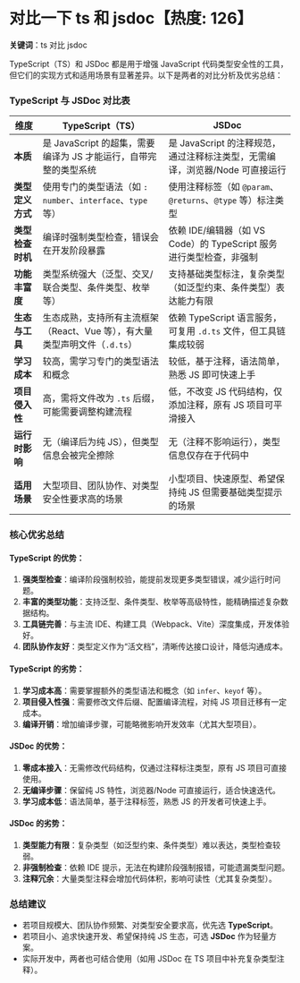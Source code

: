 # 对比一下 ts 和 jsdoc【热度: 126】

**关键词**：ts 对比 jsdoc

TypeScript（TS）和 JSDoc 都是用于增强 JavaScript 代码类型安全性的工具，但它们的实现方式和适用场景有显著差异。以下是两者的对比分析及优劣总结：

### TypeScript 与 JSDoc 对比表

| **维度**         | **TypeScript（TS）**                                                       | **JSDoc**                                                                    |
| ---------------- | -------------------------------------------------------------------------- | ---------------------------------------------------------------------------- |
| **本质**         | 是 JavaScript 的超集，需要编译为 JS 才能运行，自带完整的类型系统           | 是 JavaScript 的注释规范，通过注释标注类型，无需编译，浏览器/Node 可直接运行 |
| **类型定义方式** | 使用专门的类型语法（如 `: number`、`interface`、`type` 等）                | 使用注释标签（如 `@param`、`@returns`、`@type` 等）标注类型                  |
| **类型检查时机** | 编译时强制类型检查，错误会在开发阶段暴露                                   | 依赖 IDE/编辑器（如 VS Code）的 TypeScript 服务进行类型检查，非强制          |
| **功能丰富度**   | 类型系统强大（泛型、交叉/联合类型、条件类型、枚举等）                      | 支持基础类型标注，复杂类型（如泛型约束、条件类型）表达能力有限               |
| **生态与工具**   | 生态成熟，支持所有主流框架（React、Vue 等），有大量类型声明文件（`.d.ts`） | 依赖 TypeScript 语言服务，可复用 `.d.ts` 文件，但工具链集成较弱              |
| **学习成本**     | 较高，需学习专门的类型语法和概念                                           | 较低，基于注释，语法简单，熟悉 JS 即可快速上手                               |
| **项目侵入性**   | 高，需将文件改为 `.ts` 后缀，可能需要调整构建流程                          | 低，不改变 JS 代码结构，仅添加注释，原有 JS 项目可平滑接入                   |
| **运行时影响**   | 无（编译后为纯 JS），但类型信息会被完全擦除                                | 无（注释不影响运行），类型信息仅存在于代码中                                 |
| **适用场景**     | 大型项目、团队协作、对类型安全性要求高的场景                               | 小型项目、快速原型、希望保持纯 JS 但需要基础类型提示的场景                   |

### 核心优劣总结

#### TypeScript 的优势：

1. **强类型检查**：编译阶段强制校验，能提前发现更多类型错误，减少运行时问题。
2. **丰富的类型功能**：支持泛型、条件类型、枚举等高级特性，能精确描述复杂数据结构。
3. **工具链完善**：与主流 IDE、构建工具（Webpack、Vite）深度集成，开发体验好。
4. **团队协作友好**：类型定义作为“活文档”，清晰传达接口设计，降低沟通成本。

#### TypeScript 的劣势：

1. **学习成本高**：需要掌握额外的类型语法和概念（如 `infer`、`keyof` 等）。
2. **项目侵入性强**：需要修改文件后缀、配置编译流程，对纯 JS 项目迁移有一定成本。
3. **编译开销**：增加编译步骤，可能略微影响开发效率（尤其大型项目）。

#### JSDoc 的优势：

1. **零成本接入**：无需修改代码结构，仅通过注释标注类型，原有 JS 项目可直接使用。
2. **无编译步骤**：保留纯 JS 特性，浏览器/Node 可直接运行，适合快速迭代。
3. **学习成本低**：语法简单，基于注释标签，熟悉 JS 的开发者可快速上手。

#### JSDoc 的劣势：

1. **类型能力有限**：复杂类型（如泛型约束、条件类型）难以表达，类型检查较弱。
2. **非强制检查**：依赖 IDE 提示，无法在构建阶段强制报错，可能遗漏类型问题。
3. **注释冗余**：大量类型注释会增加代码体积，影响可读性（尤其复杂类型）。

### 总结建议

- 若项目规模大、团队协作频繁、对类型安全要求高，优先选 **TypeScript**。
- 若项目小、追求快速开发、希望保持纯 JS 生态，可选 **JSDoc** 作为轻量方案。
- 实际开发中，两者也可结合使用（如用 JSDoc 在 TS 项目中补充复杂类型注释）。